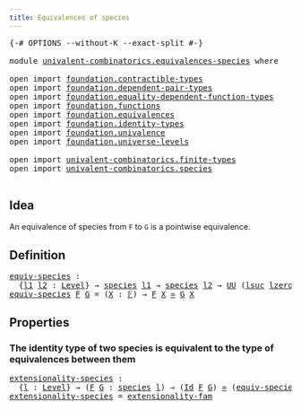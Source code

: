 ```yaml
---
title: Equivalences of species
---
```


<pre class="Agda"><a id="49" class="Symbol">{-#</a> <a id="53" class="Keyword">OPTIONS</a> <a id="61" class="Pragma">--without-K</a> <a id="73" class="Pragma">--exact-split</a> <a id="87" class="Symbol">#-}</a>

<a id="92" class="Keyword">module</a> <a id="99" href="univalent-combinatorics.equivalences-species.html" class="Module">univalent-combinatorics.equivalences-species</a> <a id="144" class="Keyword">where</a>

<a id="151" class="Keyword">open</a> <a id="156" class="Keyword">import</a> <a id="163" href="foundation.contractible-types.html" class="Module">foundation.contractible-types</a>
<a id="193" class="Keyword">open</a> <a id="198" class="Keyword">import</a> <a id="205" href="foundation.dependent-pair-types.html" class="Module">foundation.dependent-pair-types</a>
<a id="237" class="Keyword">open</a> <a id="242" class="Keyword">import</a> <a id="249" href="foundation.equality-dependent-function-types.html" class="Module">foundation.equality-dependent-function-types</a>
<a id="294" class="Keyword">open</a> <a id="299" class="Keyword">import</a> <a id="306" href="foundation.functions.html" class="Module">foundation.functions</a>
<a id="327" class="Keyword">open</a> <a id="332" class="Keyword">import</a> <a id="339" href="foundation.equivalences.html" class="Module">foundation.equivalences</a>
<a id="363" class="Keyword">open</a> <a id="368" class="Keyword">import</a> <a id="375" href="foundation.identity-types.html" class="Module">foundation.identity-types</a>
<a id="401" class="Keyword">open</a> <a id="406" class="Keyword">import</a> <a id="413" href="foundation.univalence.html" class="Module">foundation.univalence</a>
<a id="435" class="Keyword">open</a> <a id="440" class="Keyword">import</a> <a id="447" href="foundation.universe-levels.html" class="Module">foundation.universe-levels</a>

<a id="475" class="Keyword">open</a> <a id="480" class="Keyword">import</a> <a id="487" href="univalent-combinatorics.finite-types.html" class="Module">univalent-combinatorics.finite-types</a>
<a id="524" class="Keyword">open</a> <a id="529" class="Keyword">import</a> <a id="536" href="univalent-combinatorics.species.html" class="Module">univalent-combinatorics.species</a>

</pre>
## Idea

An equivalence of species from `F` to `G` is a pointwise equivalence.

## Definition

<pre class="Agda"><a id="equiv-species"></a><a id="677" href="univalent-combinatorics.equivalences-species.html#677" class="Function">equiv-species</a> <a id="691" class="Symbol">:</a>
  <a id="695" class="Symbol">{</a><a id="696" href="univalent-combinatorics.equivalences-species.html#696" class="Bound">l1</a> <a id="699" href="univalent-combinatorics.equivalences-species.html#699" class="Bound">l2</a> <a id="702" class="Symbol">:</a> <a id="704" href="Agda.Primitive.html#597" class="Postulate">Level</a><a id="709" class="Symbol">}</a> <a id="711" class="Symbol">→</a> <a id="713" href="univalent-combinatorics.species.html#429" class="Function">species</a> <a id="721" href="univalent-combinatorics.equivalences-species.html#696" class="Bound">l1</a> <a id="724" class="Symbol">→</a> <a id="726" href="univalent-combinatorics.species.html#429" class="Function">species</a> <a id="734" href="univalent-combinatorics.equivalences-species.html#699" class="Bound">l2</a> <a id="737" class="Symbol">→</a> <a id="739" href="foundation-core.universe-levels.html#235" class="Primitive">UU</a> <a id="742" class="Symbol">(</a><a id="743" href="Agda.Primitive.html#780" class="Primitive">lsuc</a> <a id="748" href="Agda.Primitive.html#764" class="Primitive">lzero</a> <a id="754" href="Agda.Primitive.html#810" class="Primitive Operator">⊔</a> <a id="756" href="univalent-combinatorics.equivalences-species.html#696" class="Bound">l1</a> <a id="759" href="Agda.Primitive.html#810" class="Primitive Operator">⊔</a> <a id="761" href="univalent-combinatorics.equivalences-species.html#699" class="Bound">l2</a><a id="763" class="Symbol">)</a>
<a id="765" href="univalent-combinatorics.equivalences-species.html#677" class="Function">equiv-species</a> <a id="779" href="univalent-combinatorics.equivalences-species.html#779" class="Bound">F</a> <a id="781" href="univalent-combinatorics.equivalences-species.html#781" class="Bound">G</a> <a id="783" class="Symbol">=</a> <a id="785" class="Symbol">(</a><a id="786" href="univalent-combinatorics.equivalences-species.html#786" class="Bound">X</a> <a id="788" class="Symbol">:</a> <a id="790" href="univalent-combinatorics.finite-types.html#4873" class="Function">𝔽</a><a id="791" class="Symbol">)</a> <a id="793" class="Symbol">→</a> <a id="795" href="univalent-combinatorics.equivalences-species.html#779" class="Bound">F</a> <a id="797" href="univalent-combinatorics.equivalences-species.html#786" class="Bound">X</a> <a id="799" href="foundation-core.equivalences.html#1621" class="Function Operator">≃</a> <a id="801" href="univalent-combinatorics.equivalences-species.html#781" class="Bound">G</a> <a id="803" href="univalent-combinatorics.equivalences-species.html#786" class="Bound">X</a>
</pre>
## Properties

### The identity type of two species is equivalent to the type of equivalences between them

<pre class="Agda"><a id="extensionality-species"></a><a id="926" href="univalent-combinatorics.equivalences-species.html#926" class="Function">extensionality-species</a> <a id="949" class="Symbol">:</a>
  <a id="953" class="Symbol">{</a><a id="954" href="univalent-combinatorics.equivalences-species.html#954" class="Bound">l</a> <a id="956" class="Symbol">:</a> <a id="958" href="Agda.Primitive.html#597" class="Postulate">Level</a><a id="963" class="Symbol">}</a> <a id="965" class="Symbol">→</a> <a id="967" class="Symbol">(</a><a id="968" href="univalent-combinatorics.equivalences-species.html#968" class="Bound">F</a> <a id="970" href="univalent-combinatorics.equivalences-species.html#970" class="Bound">G</a> <a id="972" class="Symbol">:</a> <a id="974" href="univalent-combinatorics.species.html#429" class="Function">species</a> <a id="982" href="univalent-combinatorics.equivalences-species.html#954" class="Bound">l</a><a id="983" class="Symbol">)</a> <a id="985" class="Symbol">→</a> <a id="987" class="Symbol">(</a><a id="988" href="foundation-core.identity-types.html#1767" class="Datatype">Id</a> <a id="991" href="univalent-combinatorics.equivalences-species.html#968" class="Bound">F</a> <a id="993" href="univalent-combinatorics.equivalences-species.html#970" class="Bound">G</a><a id="994" class="Symbol">)</a> <a id="996" href="foundation-core.equivalences.html#1621" class="Function Operator">≃</a> <a id="998" class="Symbol">(</a><a id="999" href="univalent-combinatorics.equivalences-species.html#677" class="Function">equiv-species</a> <a id="1013" href="univalent-combinatorics.equivalences-species.html#968" class="Bound">F</a> <a id="1015" href="univalent-combinatorics.equivalences-species.html#970" class="Bound">G</a><a id="1016" class="Symbol">)</a>  
<a id="1020" href="univalent-combinatorics.equivalences-species.html#926" class="Function">extensionality-species</a> <a id="1043" class="Symbol">=</a> <a id="1045" href="foundation.univalence.html#2080" class="Function">extensionality-fam</a>
</pre> 
